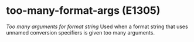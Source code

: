 # too-many-format-args (E1305)
*Too many arguments for format string* Used when a format string that
uses unnamed conversion specifiers is given too many arguments.

